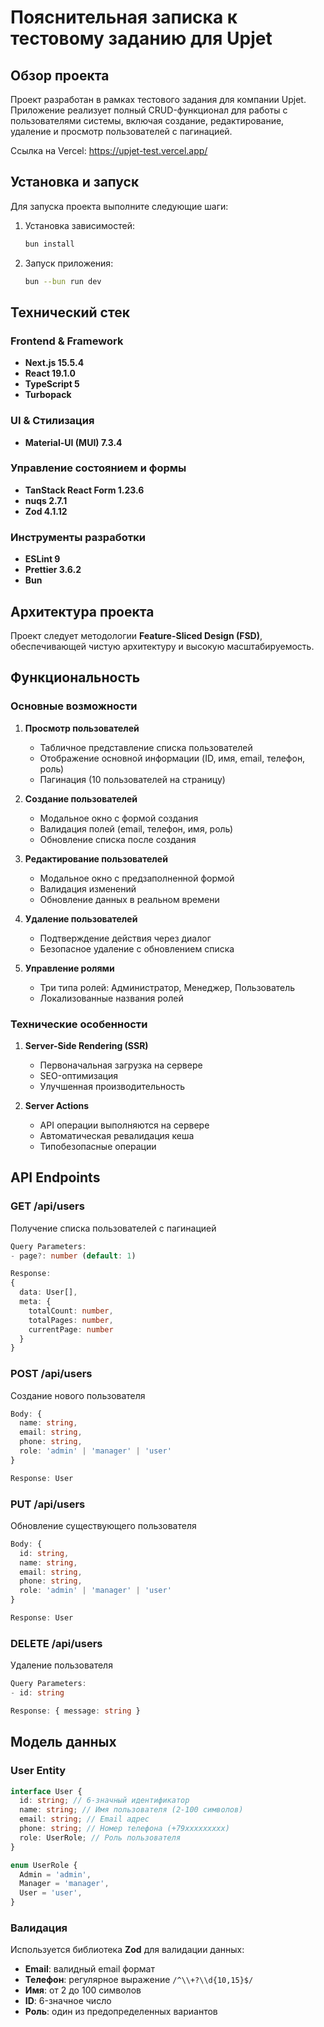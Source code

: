 # Пояснительная записка к тестовому заданию для Upjet

## Обзор проекта

Проект разработан в рамках тестового задания для компании Upjet. Приложение реализует полный CRUD-функционал для работы с пользователями системы, включая создание, редактирование, удаление и просмотр пользователей с пагинацией.

Ссылка на Vercel: https://upjet-test.vercel.app/

## Установка и запуск

Для запуска проекта выполните следующие шаги:

1. Установка зависимостей:

   ```bash
   bun install
   ```

2. Запуск приложения:
   ```bash
   bun --bun run dev
   ```

## Технический стек

### Frontend & Framework

- **Next.js 15.5.4**
- **React 19.1.0**
- **TypeScript 5**
- **Turbopack**

### UI & Стилизация

- **Material-UI (MUI) 7.3.4**

### Управление состоянием и формы

- **TanStack React Form 1.23.6**
- **nuqs 2.7.1**
- **Zod 4.1.12**

### Инструменты разработки

- **ESLint 9**
- **Prettier 3.6.2**
- **Bun**

## Архитектура проекта

Проект следует методологии **Feature-Sliced Design (FSD)**, обеспечивающей чистую архитектуру и высокую масштабируемость.

## Функциональность

### Основные возможности

1. **Просмотр пользователей**
   - Табличное представление списка пользователей
   - Отображение основной информации (ID, имя, email, телефон, роль)
   - Пагинация (10 пользователей на страницу)

2. **Создание пользователей**
   - Модальное окно с формой создания
   - Валидация полей (email, телефон, имя, роль)
   - Обновление списка после создания

3. **Редактирование пользователей**
   - Модальное окно с предзаполненной формой
   - Валидация изменений
   - Обновление данных в реальном времени

4. **Удаление пользователей**
   - Подтверждение действия через диалог
   - Безопасное удаление с обновлением списка

5. **Управление ролями**
   - Три типа ролей: Администратор, Менеджер, Пользователь
   - Локализованные названия ролей

### Технические особенности

1. **Server-Side Rendering (SSR)**
   - Первоначальная загрузка на сервере
   - SEO-оптимизация
   - Улучшенная производительность

2. **Server Actions**
   - API операции выполняются на сервере
   - Автоматическая ревалидация кеша
   - Типобезопасные операции

## API Endpoints

### GET /api/users

Получение списка пользователей с пагинацией

```typescript
Query Parameters:
- page?: number (default: 1)

Response:
{
  data: User[],
  meta: {
    totalCount: number,
    totalPages: number,
    currentPage: number
  }
}
```

### POST /api/users

Создание нового пользователя

```typescript
Body: {
  name: string,
  email: string,
  phone: string,
  role: 'admin' | 'manager' | 'user'
}

Response: User
```

### PUT /api/users

Обновление существующего пользователя

```typescript
Body: {
  id: string,
  name: string,
  email: string,
  phone: string,
  role: 'admin' | 'manager' | 'user'
}

Response: User
```

### DELETE /api/users

Удаление пользователя

```typescript
Query Parameters:
- id: string

Response: { message: string }
```

## Модель данных

### User Entity

```typescript
interface User {
  id: string; // 6-значный идентификатор
  name: string; // Имя пользователя (2-100 символов)
  email: string; // Email адрес
  phone: string; // Номер телефона (+79xxxxxxxxx)
  role: UserRole; // Роль пользователя
}

enum UserRole {
  Admin = 'admin',
  Manager = 'manager',
  User = 'user',
}
```

### Валидация

Используется библиотека **Zod** для валидации данных:

- **Email**: валидный email формат
- **Телефон**: регулярное выражение `/^\\+?\\d{10,15}$/`
- **Имя**: от 2 до 100 символов
- **ID**: 6-значное число
- **Роль**: один из предопределенных вариантов
